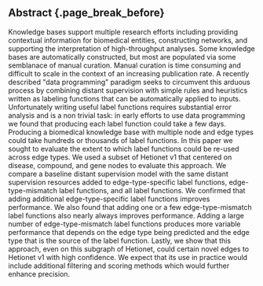 ## Abstract {.page_break_before}

Knowledge bases support multiple research efforts including providing contextual information for biomedical entities, constructing networks, and supporting the interpretation of high-throughput analyses.
Some knowledge bases are automatically constructed, but most are populated via some semblanace of manual curation.
Manual curation is time consuming and difficult to scale in the context of an increasing publication rate.
A recently described "data programming" paradigm seeks to circumvent this arduous process by combining distant supervision with simple rules and heuristics written as labeling functions that can be automatically applied to inputs.
Unfortunately writing useful label functions requires substantial error analysis and is a non trivial task: in early efforts to use data programming we found that producing each label function could take a few days.
Producing a biomedical knowledge base with multiple node and edge types could take hundreds or thousands of label functions.
In this paper we sought to evaluate the extent to which label functions could be re-used across edge types. 
We used a subset of Hetionet v1 that centered on disease, compound, and gene nodes to evaluate this approach.
We compare a baseline distant supervision model with the same distant supervision resources added to edge-type-specific label functions, edge-type-mismatch label functions, and all label functions.
We confirmed that adding additional edge-type-specific label functions improves performance.
We also found that adding one or a few edge-type-mismatch label functions also nearly always improves performance.
Adding a large number of edge-type-mismatch label functions produces more variable performance that depends on the edge type being predicted and the edge type that is the source of the label function.
Lastly, we show that this approach, even on this subgraph of Hetionet, could certain novel edges to Hetionet v1 with high confidence.
We expect that its use in practice would include additional filtering and scoring methods which would further enhance precision.

